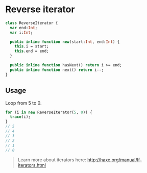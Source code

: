 # Reverse iterator

```haxe
class ReverseIterator {
  var end:Int;
  var i:Int;

  public inline function new(start:Int, end:Int) {
    this.i = start;
    this.end = end;
  }

  public inline function hasNext() return i >= end;
  public inline function next() return i--;
}
```

## Usage

Loop from 5 to 0.

```haxe 
for (i in new ReverseIterator(5, 0)) {
  trace(i);
}
// 5
// 4
// 3
// 2
// 1
// 0
```

> Learn more about iterators here: <http://haxe.org/manual/lf-iterators.html>
